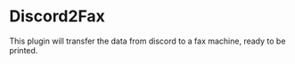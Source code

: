 # Discord2Fax
This plugin will transfer the data from discord to a fax machine, ready to be printed.
